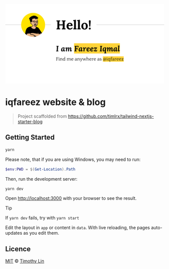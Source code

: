 ![iqfareez-blog-banner](/public/static/images/twitter-card.png)

# iqfareez website & blog

> Project scaffolded from https://github.com/timlrx/tailwind-nextjs-starter-blog

## Getting Started

```bash
yarn
```

Please note, that if you are using Windows, you may need to run:

```powershell
$env:PWD = $(Get-Location).Path
```

Then, run the development server:

```bash
yarn dev
```

Open [http://localhost:3000](http://localhost:3000) with your browser to see the result.

> [!TIP]
> If `yarn dev` fails, try with `yarn start`

Edit the layout in `app` or content in `data`. With live reloading, the pages auto-updates as you edit them.

## Licence

[MIT](https://github.com/timlrx/tailwind-nextjs-starter-blog/blob/main/LICENSE) © [Timothy Lin](https://www.timlrx.com)
